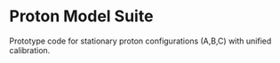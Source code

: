 # Proton Model Suite
Prototype code for stationary proton configurations (A,B,C) with unified calibration.
